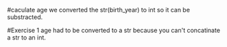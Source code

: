 #caculate age
we converted the str(birth_year)  to int so it can be substracted.

#Exercise 1
age had to be converted to a str because you can't concatinate a str to an int.

